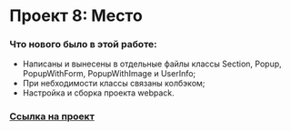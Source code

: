 # Проект 8: Место

### Что нового было в этой работе:
* Написаны и вынесены в отдельные файлы классы Section, Popup, PopupWithForm, PopupWithImage и UserInfo;
* При небходимости классы связаны колбэком;
* Настройка и сборка проекта webpack.


### [Ссылка на проект](https://nastyalyashko.github.io/mesto/)
